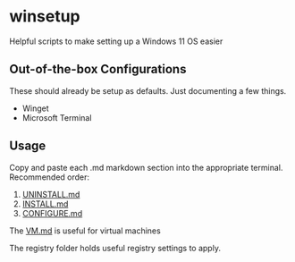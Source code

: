 # winsetup
Helpful scripts to make setting up a Windows 11 OS easier

## Out-of-the-box Configurations

These should already be setup as defaults. Just documenting a few things.

- Winget
- Microsoft Terminal

## Usage
Copy and paste each .md markdown section into the appropriate terminal. Recommended order:

1. [UNINSTALL.md](UNINSTALL.md)
2. [INSTALL.md](INSTALL.md)
3. [CONFIGURE.md](CONFIGURE.md)

The [VM.md](VM.md) is useful for virtual machines

The registry folder holds useful registry settings to apply.

